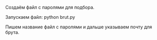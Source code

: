 Создаём файл с паролями для подбора.

Запускаем файл: python brut.py

Пишем название файл с паролями и дальше указываем почту для брута.
